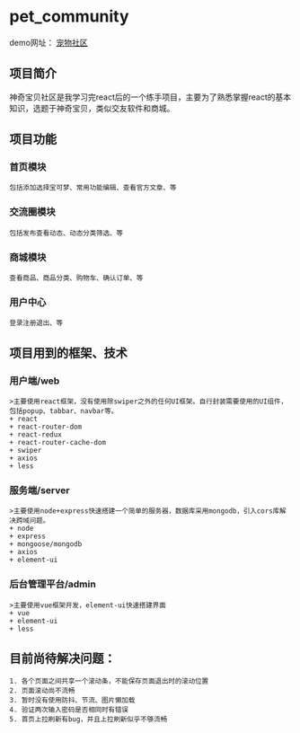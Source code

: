 # pet_community
 demo网址： [宠物社区](pet.zhengjunqin.top)
## 项目简介
  神奇宝贝社区是我学习完react后的一个练手项目，主要为了熟悉掌握react的基本知识，选题于神奇宝贝，类似交友软件和商城。
## 项目功能
  ### 首页模块
    包括添加选择宝可梦、常用功能编辑、查看官方文章、等
  ### 交流圈模块
    包括发布查看动态、动态分类筛选、等
  ### 商城模块
    查看商品、商品分类、购物车、确认订单、等
  ### 用户中心
    登录注册退出、等

## 项目用到的框架、技术
  ### 用户端/web
    >主要使用react框架，没有使用除swiper之外的任何UI框架。自行封装需要使用的UI组件，包括popup、tabbar、navbar等。
    + react
    + react-router-dom
    + react-redux
    + react-router-cache-dom
    + swiper
    + axios
    + less
  ### 服务端/server
    >主要使用node+express快速搭建一个简单的服务器，数据库采用mongodb，引入cors库解决跨域问题。
    + node
    + express
    + mongoose/mongodb
    + axios
    + element-ui
  ### 后台管理平台/admin
    >主要使用vue框架开发，element-ui快速搭建界面
    + vue
    + element-ui
    + less
    
 ## 目前尚待解决问题：
    1. 各个页面之间共享一个滚动条，不能保存页面退出时的滚动位置
    2. 页面滚动尚不流畅
    3. 暂时没有使用防抖、节流、图片懒加载
    4. 验证两次输入密码是否相同时有错误
    5. 首页上拉刷新有bug，并且上拉刷新似乎不够流畅
